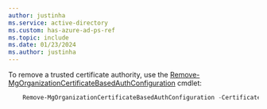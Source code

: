 ```yaml
---
author: justinha
ms.service: active-directory
ms.custom: has-azure-ad-ps-ref
ms.topic: include
ms.date: 01/23/2024
ms.author: justinha
---
```


To remove a trusted certificate authority, use the [Remove-MgOrganizationCertificateBasedAuthConfiguration](/powershell/module/microsoft.graph.identity.signins/remove-mgorganizationcertificatebasedauthconfiguration) cmdlet:

```powershell
    Remove-MgOrganizationCertificateBasedAuthConfiguration -CertificateBasedAuthConfigurationId <String> -OrganizationId <String>
```


